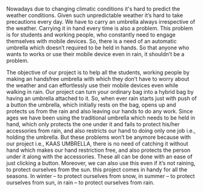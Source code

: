 Nowadays due to changing climatic conditions it's hard to predict the weather conditions. Given such unpredictable weather it’s hard to take precautions every day. We have to carry an umbrella always irrespective of the weather. Carrying it in hand every time is also a problem. This problem is for students and working people, who constantly need to engage themselves with mobile devices. So, there is a need of an automatic umbrella which doesn’t required to be held in hands. So that anyone who wants to works or use their mobile device even in rain, it shouldn’t be a problem.

The objective of our project is to help all the students, working people by making an handsfree umbrella with which they don’t have to worry about the weather and can effortlessly use their mobile devices even while walking in rain. Our project can turn your ordinary bag into a hybrid bag by having an umbrella attached to it. So, when ever rain starts just with push of a button the umbrella, which initially rests on the bag, opens up and protects us from the rain and also leaving our hands to do any work. Since ages we have been using the traditional umbrella which needs to be held in hand, which only protects the one under it and fails to protect his/her accessories from rain, and also restricts our hand to doing only one job i.e., holding the umbrella. But these problems won’t be anymore because with our project i.e., KAAS UMBRELLA, there is no need of catching it without hand which makes our hand restriction free, and also protects the person under it along with the accessories. These all can be done with an ease of just clicking a button. Moreover, we can also use this even if it’s not raining, to protect ourselves from the sun. this project comes in handy for all the seasons. In winter – to protect ourselves from snow, in summer – to protect ourselves from sun, in rain – to protect ourselves from rain. 
